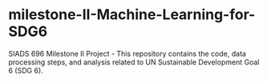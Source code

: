 # milestone-II-Machine-Learning-for-SDG6
SIADS 696 Milestone II Project - This repository contains the code, data processing steps, and analysis related to UN Sustainable Development Goal 6 (SDG 6).
